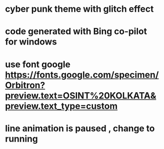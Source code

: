 # cyber punk theme with glitch effect

# code generated with Bing co-pilot for windows 

# use font google https://fonts.google.com/specimen/Orbitron?preview.text=OSINT%20KOLKATA&preview.text_type=custom

# line animation is paused , change to running 

